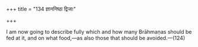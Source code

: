 +++
title = "134 ज्ञाननिष्ठा द्विजाः"

+++

I am now going to describe fully which and how many Brāhmaṇas should be fed at it, and on what food,—as also those that should be avoided.—(124)